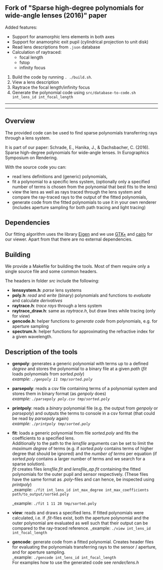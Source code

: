 Fork of "Sparse high-degree polynomials for wide-angle lenses (2016)" paper
------------------------

Added features:

- Support for anamorphic lens elements in both axes
- Support for anamorphic exit pupil (cylindrical projection to unit disk)
- Read lens descriptions from `.json` database
- Calculation of raytraced:
    - focal length
    - fstop
    - infinity focus

1. Build the code by running ```. ./build.sh```.
2. View a lens description
3. Raytrace the focal length/infinity focus
3. Generate the polynomial code using ```src/database-to-code.sh int_lens_id int_focal_length```


------------------------
------------------------

Overview
------------------------
The provided code can be used to find sparse polynomials transferring rays through a lens system.

It is part of our paper:
Schrade, E., Hanika, J., & Dachsbacher, C. (2016). Sparse high-degree polynomials for wide-angle lenses. In Eurographics Symposium on Rendering.

With the source code you can:

- read lens definitions and (generic) polynomials,
- fit a polynomial to a specific lens system, 
  (optionally only a specified number of terms is chosen from the polynomial
  that best fits to the lens)
- view the lens as well as rays traced through the lens system and compare the
  ray-traced rays to the output of the fitted polynomials,
- generate code from the fitted polynomials to use it in your own renderer
  (includes aperture sampling for both path tracing and light tracing)

Dependencies
------------------------
Our fitting algorithm uses the library [Eigen](http://eigen.tuxfamily.org) and
we use [GTK+](http://www.gtk.org/) and [cairo](https://www.cairographics.org/)
for our viewer. Apart from that there are no external dependencies.


Building
------------------------
We provide a Makefile for building the tools. Most of them require only a single
source file and some common headers.

The headers in folder _src_ include the following:

- __lenssystem.h__: _parse_ lens systems
- __poly.h__: _read_ and _write_ (binary) polynomials and functions to _evaluate_ and
  calculate _derivatives_
- __raytrace.h__: _trace rays_ through a lens system
- __raytrace_draw.h__: same as _raytrace.h_, but draw lines while tracing (only
  for _view_)
- __gencode.h__: helper functions to _generate code_ from polynomials, e.g. for
  aperture sampling
- __spectrum.h__: helper functions for approximating the refractive index for a
  given wavelength.

Description of the tools
------------------------
- __genpoly__: generates a generic polynomial with terms up to a defined _degree_
    and stores the polynomial to a binary file at a given _path_
    (_fit_ loads polynomials from _sorted.poly_)  
    _example: ```./genpoly 11 tmp/sorted.poly```_
- __parsepoly__: reads a csv file containing terms of a polynomial system and
    stores them in binary format (as _genpoly_ does)  
    _example: ```./parsepoly poly.csv tmp/sorted.poly```_
- __printpoly__: reads a _binary_ polynomial file (e.g. the output from _genpoly_
    or _parsepoly_) and outputs the terms to console in a csv format (that could
    be read by _parsepoly_ again)  
    _example: ```./printpoly tmp/sorted.poly```_
- __fit__: loads a generic polynomial from file _sorted.poly_ and fits the
    coefficients to a specified lens.  
    Additionally to the path to the _lensfile_ arguments can be set to limit
    the _maximum degree_ of terms (e.g. if _sorted.poly_ contains terms of higher
    degree that should be ignored) and the _number of terms_ per equation (if 
    _sorted.poly_ contains a larger number of terms and we search for a sparse
    solution).  
    _fit_ creates files _lensfile.fit_ and _lensfile\_ap.fit_ containing the
    fitted polynomials for the outer pupil and sensor respectively. (These files
    have the same format as _.poly_-files and can hence, be inspected using
    _printpoly_)  
    _example: ```./fit int_lens_id int_max_degree int_max_coefficients path/to_output/sorted.poly```
    
    _example: ```./fit 1 11 28 tmp/sorted.poly```
- __view__: reads and draws a specified lens. If fitted polynomials were calculated,
    i.e. if _.fit_-files exist, both the aperture polynomial and the outer polynomial
    are evaluated as well such that their output can be compared to the ray-traced
    reference.
    _example: ```./view int_lens_id int_focal_length```
- __gencode__: generate code from a fitted polynomial. Creates header files for
    evaluating the polynomials transferring rays to the sensor / aperture, and
    for aperture sampling.  
    _example: ```./gencode int_lens_id int_focal_length```  
    For examples how to use the generated code see _render/lens.h_
